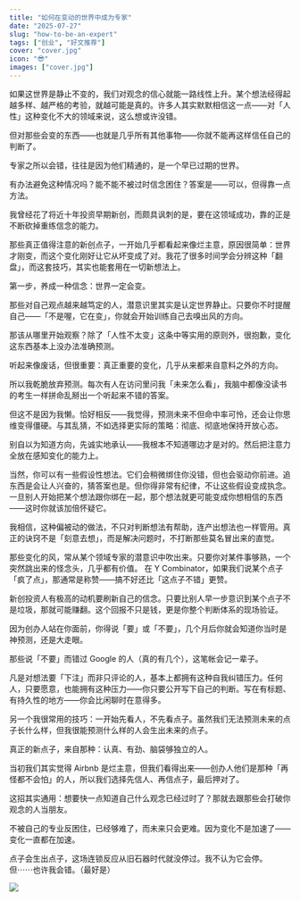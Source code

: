 ```yaml
---
title: "如何在变动的世界中成为专家"
date: "2025-07-27"
slug: "how-to-be-an-expert"
tags: ["创业", "好文推荐"]
cover: "cover.jpg"
icon: "😎"
images: ["cover.jpg"]
---
```

如果这世界是静止不变的，我们对观念的信心就能一路线性上升。某个想法经得起越多样、越严格的考验，就越可能是真的。许多人其实默默相信这一点——对「人性」这种变化不大的领域来说，这么想或许没错。



但对那些会变的东西——也就是几乎所有其他事物——你就不能再这样信任自己的判断了。



专家之所以会错，往往是因为他们精通的，是一个早已过期的世界。



有办法避免这种情况吗？能不能不被过时信念困住？答案是——可以，但得靠一点方法。



我曾经花了将近十年投资早期新创，而颇具讽刺的是，要在这领域成功，靠的正是不断砍掉重练信念的能力。



那些真正值得注意的新创点子，一开始几乎都看起来像烂主意，原因很简单：世界才刚变，而这个变化刚好让它从坏变成了对。我花了很多时间学会分辨这种「翻盘」，而这套技巧，其实也能套用在一切新想法上。



第一步，养成一种信念：世界一定会变。



那些对自己观点越来越笃定的人，潜意识里其实是认定世界静止。只要你不时提醒自己——「不是喔，它在变」，你就会开始训练自己去嗅出风的方向。



那该从哪里开始观察？除了「人性不太变」这条中等实用的原则外，很抱歉，变化这东西基本上没办法准确预测。



听起来像废话，但很重要：真正重要的变化，几乎从来都来自意料之外的方向。



所以我乾脆放弃预测。每次有人在访问里问我「未来怎么看」，我脑中都像没读书的考生一样拼命乱掰出一个听起来不错的答案。



但这不是因为我懒。恰好相反——我觉得，预测未来不但命中率可怜，还会让你思维变得僵硬。与其乱猜，不如选择更实际的策略：彻底、彻底地保持开放心态。



别自以为知道方向，先诚实地承认——我根本不知道哪边才是对的。然后把注意力全放在感知变化的能力上。



当然，你可以有一些假设性想法。它们会稍微绑住你没错，但也会驱动你前进。追东西是会让人兴奋的，猜答案也是。但你得非常有纪律，不让这些假设变成执念。
一旦别人开始把某个想法跟你绑在一起，那个想法就更可能变成你想相信的东西——这时你就该加倍怀疑它。



我相信，这种偏被动的做法，不只对判断想法有帮助，连产出想法也一样管用。真正的诀窍不是「刻意去想」，而是解决问题时，不打断那些莫名冒出来的直觉。



那些变化的风，常从某个领域专家的潜意识中吹出来。只要你对某件事够熟，一个突然跳出来的怪念头，几乎都有价值。
在 Y Combinator，如果我们说某个点子「疯了点」，那通常是称赞——搞不好还比「这点子不错」更赞。



新创投资人有极高的动机要刷新自己的信念。只要比别人早一步意识到某个点子不是垃圾，那就可能赚翻。这个回报不只是钱，更是你整个判断体系的现场验证。



因为创办人站在你面前，你得说「要」或「不要」，几个月后你就会知道你当时是神预测，还是大走眼。



那些说「不要」而错过 Google 的人（真的有几个），这笔帐会记一辈子。



凡是对想法要「下注」而非只评论的人，基本上都拥有这种自我纠错压力。任何人，只要愿意，也能拥有这种压力——你只要公开写下自己的判断。写在有标题、有持久性的地方——你会比闲聊时在意得多。



另一个我很常用的技巧：一开始先看人，不先看点子。虽然我们无法预测未来的点子长什么样，但我很能预测什么样的人会生出未来的点子。



真正的新点子，来自那种：认真、有劲、脑袋够独立的人。



当初我们其实觉得 Airbnb 是烂主意，但我们看得出来——创办人他们是那种「再怪都不会怕」的人，所以我们选择先信人、再信点子，最后押对了。



这招其实通用：想要快一点知道自己什么观念已经过时了？那就去跟那些会打破你观念的人当朋友。



不被自己的专业反困住，已经够难了，而未来只会更难。因为变化不是加速了——变化一直都在加速。



点子会生出点子，这场连锁反应从旧石器时代就没停过。我不认为它会停。
但⋯⋯也许我会错。（最好是）




![](https://prod-files-secure.s3.us-west-2.amazonaws.com/112d0858-5090-4d34-a606-b75eb8d65fd2/46476355-9cf3-4e99-9b7a-3531bc426380/1000202064.png?X-Amz-Algorithm=AWS4-HMAC-SHA256&X-Amz-Content-Sha256=UNSIGNED-PAYLOAD&X-Amz-Credential=ASIAZI2LB4665TUBB2LJ%2F20250913%2Fus-west-2%2Fs3%2Faws4_request&X-Amz-Date=20250913T174319Z&X-Amz-Expires=3600&X-Amz-Security-Token=IQoJb3JpZ2luX2VjENL%2F%2F%2F%2F%2F%2F%2F%2F%2F%2FwEaCXVzLXdlc3QtMiJIMEYCIQD5D5%2FrGsyTq0Gag6yf%2Fy2KeHjVWS38jidIxjlI5fqfnwIhAJlsjT%2F1C6T282kpZi9lZ9gPu7zNp%2B%2FWsldvGOI9GT28Kv8DCEsQABoMNjM3NDIzMTgzODA1IgxnUeNgFuUcjpwK5CQq3AO32iMh%2BpiteJ741djNry0p%2F6iuNUOozdHpQ9YB5Sc5wW9jxShInqTbiFtP3Mcv2KqB3rDgnnVtWDnbcgIHM9l1OoE3D%2F1970aX7XDdmzZFqHKuK86zM5ALS6O8hJQn%2FyihkPg%2FS6%2F8YheKPfCxT4Y9FTWCWptGuvuFWzrIyfwChFdhZW4bx0fs7fyH6llnci37Ty%2FhpP0XI7fHvaxDVR3tWdEFsX7XXZ6mbin5NN6VKHdJo2TaNADhYop7VY43YyQPm9BVB7M1h5n7wZzL5MAMOGB8BzkRqMstdxCmjpEYTY3CIym25r%2B2rg99gbVpYqLCWhdxkHap67qkx28e73FUNSsvpraJT2QGQwnirAL06VMa2Hk2QbtS%2FiE40pz1V9f8EuZ4hCriEDC1aa00igf1HchnGBpfAo6UTUrwPvgngheR0%2B6T1qMDOazUm0jlRYtGryUp5lyovynOOVUizEc%2F1HJXJw4VKPIqWeyrZwf20Jre9b%2FFHLa376knjWmxUj3qQkal3iC7wzTbesyiQ5%2B4jeWH5%2B9v7yuQ1sG7b6Bby3ftijZdUk4RokrbQCiFHY7cDhj7c9mUk2xBiQfS0J5xgXZ1DGbBYysrUF5FyqrQN4muzvyXBuPGPuZIPzDa1pbGBjqkAf%2BU0ydkn9kwAZLnkaEyNiLe3lw5T5frrp1VAY%2BEekW0EfaMLZYBzlpxIuDMx%2FVX3WDf%2FIwmysexlnIe6EVn7vfJL5VDBrAN0ZUZeIr4kipIhEyzM7W1XF%2FxgoC2CudIHW1KBHQUvhqeR29jFwq4ghG12TnaVd03tY5nHL6baTDaMhM1A2XxG3Kh5Z3%2FThKuZEFz3FDSKe4KV4XO1Z%2B3GaAhBx4c&X-Amz-Signature=80030be9df6c1b7b1a4c5613f1b3df599aa8bfeb1f987a822d817fc4c59c68a2&X-Amz-SignedHeaders=host&x-amz-checksum-mode=ENABLED&x-id=GetObject)

